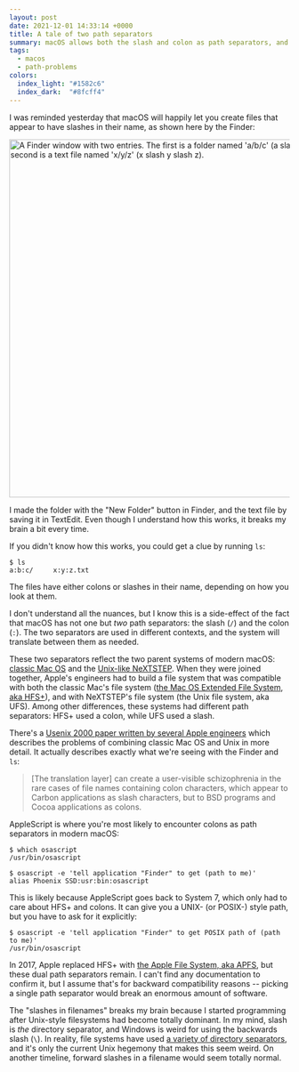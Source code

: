 ```yaml
---
layout: post
date: 2021-12-01 14:33:14 +0000
title: A tale of two path separators
summary: macOS allows both the slash and colon as path separators, and this caused me no small amount of confusion.
tags:
  - macos
  - path-problems
colors:
  index_light: "#1582c6"
  index_dark:  "#8fcff4"
---
```


I was reminded yesterday that macOS will happily let you create files that appear to have slashes in their name, as shown here by the Finder:

<img src="/images/2021/slashed_files.png" style="width: 644px;" alt="A Finder window with two entries. The first is a folder named 'a/b/c' (a slash b slash c), the second is a text file named 'x/y/z' (x slash y slash z).">

I made the folder with the "New Folder" button in Finder, and the text file by saving it in TextEdit.
Even though I understand how this works, it breaks my brain a bit every time.

If you didn't know how this works, you could get a clue by running `ls`:

```console
$ ls
a:b:c/     x:y:z.txt
```

The files have either colons or slashes in their name, depending on how you look at them.

I don't understand all the nuances, but I know this is a side-effect of the fact that macOS has not one but *two* path separators: the slash (`/`) and the colon (`:`).
The two separators are used in different contexts, and the system will translate between them as needed.

These two separators reflect the two parent systems of modern macOS: [classic Mac OS] and the [Unix-like NeXTSTEP].
When they were joined together, Apple's engineers had to build a file system that was compatible with both the classic Mac's file system ([the Mac OS Extended File System, aka HFS+][hfs+]), and with NeXTSTEP's file system (the Unix file system, aka UFS).
Among other differences, these systems had different path separators: HFS+ used a colon, while UFS used a slash.

There's a [Usenix 2000 paper written by several Apple engineers][usenix2000] which describes the problems of combining classic Mac OS and Unix in more detail.
It actually describes exactly what we're seeing with the Finder and `ls`:

> [The translation layer] can create a user-visible schizophrenia in the rare cases of file names containing colon characters, which appear to Carbon applications as slash characters, but to BSD programs and Cocoa applications as colons.

AppleScript is where you're most likely to encounter colons as path separators in modern macOS:

```console
$ which osascript
/usr/bin/osascript

$ osascript -e 'tell application "Finder" to get (path to me)'
alias Phoenix SSD:usr:bin:osascript
```

This is likely because AppleScript goes back to System 7, which only had to care about HFS+ and colons.
It can give you a UNIX- (or POSIX-) style path, but you have to ask for it explicitly:

```console
$ osascript -e 'tell application "Finder" to get POSIX path of (path to me)'
/usr/bin/osascript
```

In 2017, Apple replaced HFS+ with [the Apple File System, aka APFS][APFS], but these dual path separators remain.
I can't find any documentation to confirm it, but I assume that's for backward compatibility reasons -- picking a single path separator would break an enormous amount of software.

The "slashes in filenames" breaks my brain because I started programming after Unix-style filesystems had become totally dominant.
In my mind, slash is *the* directory separator, and Windows is weird for using the backwards slash (`\`).
In reality, file systems have used [a variety of directory separators][separator], and it's only the current Unix hegemony that makes this seem weird.
On another timeline, forward slashes in a filename would seem totally normal.

[classic Mac OS]: https://en.wikipedia.org/wiki/Classic_Mac_OS
[Unix-like NeXTSTEP]: https://en.wikipedia.org/wiki/NeXTSTEP
[hfs+]: https://en.wikipedia.org/wiki/HFS_Plus
[usenix2000]: http://www.wsanchez.net/papers/USENIX_2000/
[APFS]: https://en.wikipedia.org/wiki/Apple_File_System
[separator]: https://en.wikipedia.org/wiki/Path_(computing)#Representations_of_paths_by_operating_system_and_shell
